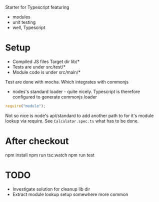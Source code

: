 Starter for Typescript featuring
- modules
- unit testing
- well, Typescript

Setup
=====
- Compiled JS files Target dir lib/*
- Tests are under src/test/*
- Module code is under src/main/*

Test are done with mocha. Which integrates with commonjs
- nodes's standard loader - quite nicely. Typescript is
therefore configured to generate commonjs loader
```js
require("module");
```
Not so nice is node's api/standard to add another path to
for it's module lookup via require. See `Calculator.spec.ts`
what has to be done.

After checkout
===============
npm install
npm run tsc:watch
npm run test

TODO
====
- Investigate solution for cleanup lib dir
- Extract module lookup setup somewhere more common

